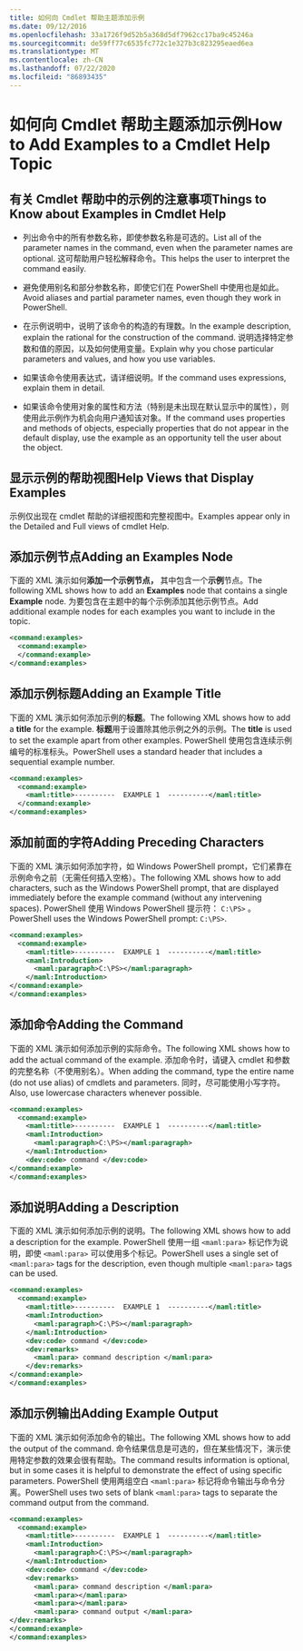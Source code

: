 ```yaml
---
title: 如何向 Cmdlet 帮助主题添加示例
ms.date: 09/12/2016
ms.openlocfilehash: 33a1726f9d52b5a368d5df7962cc17ba9c45246a
ms.sourcegitcommit: de59ff77c6535fc772c1e327b3c823295eaed6ea
ms.translationtype: MT
ms.contentlocale: zh-CN
ms.lasthandoff: 07/22/2020
ms.locfileid: "86893435"
---
```

# <a name="how-to-add-examples-to-a-cmdlet-help-topic"></a><span data-ttu-id="ee51b-102">如何向 Cmdlet 帮助主题添加示例</span><span class="sxs-lookup"><span data-stu-id="ee51b-102">How to Add Examples to a Cmdlet Help Topic</span></span>

## <a name="things-to-know-about-examples-in-cmdlet-help"></a><span data-ttu-id="ee51b-103">有关 Cmdlet 帮助中的示例的注意事项</span><span class="sxs-lookup"><span data-stu-id="ee51b-103">Things to Know about Examples in Cmdlet Help</span></span>

- <span data-ttu-id="ee51b-104">列出命令中的所有参数名称，即使参数名称是可选的。</span><span class="sxs-lookup"><span data-stu-id="ee51b-104">List all of the parameter names in the command, even when the parameter names are optional.</span></span> <span data-ttu-id="ee51b-105">这可帮助用户轻松解释命令。</span><span class="sxs-lookup"><span data-stu-id="ee51b-105">This helps the user to interpret the command easily.</span></span>

- <span data-ttu-id="ee51b-106">避免使用别名和部分参数名称，即使它们在 PowerShell 中使用也是如此。</span><span class="sxs-lookup"><span data-stu-id="ee51b-106">Avoid aliases and partial parameter names, even though they work in PowerShell.</span></span>

- <span data-ttu-id="ee51b-107">在示例说明中，说明了该命令的构造的有理数。</span><span class="sxs-lookup"><span data-stu-id="ee51b-107">In the example description, explain the rational for the construction of the command.</span></span> <span data-ttu-id="ee51b-108">说明选择特定参数和值的原因，以及如何使用变量。</span><span class="sxs-lookup"><span data-stu-id="ee51b-108">Explain why you chose particular parameters and values, and how you use variables.</span></span>

- <span data-ttu-id="ee51b-109">如果该命令使用表达式，请详细说明。</span><span class="sxs-lookup"><span data-stu-id="ee51b-109">If the command uses expressions, explain them in detail.</span></span>

- <span data-ttu-id="ee51b-110">如果该命令使用对象的属性和方法（特别是未出现在默认显示中的属性），则使用此示例作为机会向用户通知该对象。</span><span class="sxs-lookup"><span data-stu-id="ee51b-110">If the command uses properties and methods of objects, especially properties that do not appear in the default display, use the example as an opportunity tell the user about the object.</span></span>

## <a name="help-views-that-display-examples"></a><span data-ttu-id="ee51b-111">显示示例的帮助视图</span><span class="sxs-lookup"><span data-stu-id="ee51b-111">Help Views that Display Examples</span></span>

<span data-ttu-id="ee51b-112">示例仅出现在 cmdlet 帮助的详细视图和完整视图中。</span><span class="sxs-lookup"><span data-stu-id="ee51b-112">Examples appear only in the Detailed and Full views of cmdlet Help.</span></span>

## <a name="adding-an-examples-node"></a><span data-ttu-id="ee51b-113">添加示例节点</span><span class="sxs-lookup"><span data-stu-id="ee51b-113">Adding an Examples Node</span></span>

<span data-ttu-id="ee51b-114">下面的 XML 演示如何**添加一个示例节点，** 其中包含一个**示例**节点。</span><span class="sxs-lookup"><span data-stu-id="ee51b-114">The following XML shows how to add an **Examples** node that contains a single **Example** node.</span></span> <span data-ttu-id="ee51b-115">为要包含在主题中的每个示例添加其他示例节点。</span><span class="sxs-lookup"><span data-stu-id="ee51b-115">Add additional example nodes for each examples you want to include in the topic.</span></span>

```xml
<command:examples>
  <command:example>
  </command:example>
</command:examples>
```

## <a name="adding-an-example-title"></a><span data-ttu-id="ee51b-116">添加示例标题</span><span class="sxs-lookup"><span data-stu-id="ee51b-116">Adding an Example Title</span></span>

<span data-ttu-id="ee51b-117">下面的 XML 演示如何添加示例的**标题**。</span><span class="sxs-lookup"><span data-stu-id="ee51b-117">The following XML shows how to add a **title** for the example.</span></span> <span data-ttu-id="ee51b-118">**标题**用于设置除其他示例之外的示例。</span><span class="sxs-lookup"><span data-stu-id="ee51b-118">The **title** is used to set the example apart from other examples.</span></span> <span data-ttu-id="ee51b-119">PowerShell 使用包含连续示例编号的标准标头。</span><span class="sxs-lookup"><span data-stu-id="ee51b-119">PowerShell uses a standard header that includes a sequential example number.</span></span>

```xml
<command:examples>
  <command:example>
    <maml:title>----------  EXAMPLE 1  ----------</maml:title>
  </command:example>
</command:examples>
```

## <a name="adding-preceding-characters"></a><span data-ttu-id="ee51b-120">添加前面的字符</span><span class="sxs-lookup"><span data-stu-id="ee51b-120">Adding Preceding Characters</span></span>

<span data-ttu-id="ee51b-121">下面的 XML 演示如何添加字符，如 Windows PowerShell prompt，它们紧靠在示例命令之前（无需任何插入空格）。</span><span class="sxs-lookup"><span data-stu-id="ee51b-121">The following XML shows how to add characters, such as the Windows PowerShell prompt, that are displayed immediately before the example command (without any intervening spaces).</span></span> <span data-ttu-id="ee51b-122">PowerShell 使用 Windows PowerShell 提示符： `C:\PS>` 。</span><span class="sxs-lookup"><span data-stu-id="ee51b-122">PowerShell uses the Windows PowerShell prompt: `C:\PS>`.</span></span>

```xml
<command:examples>
  <command:example>
    <maml:title>----------  EXAMPLE 1  ----------</maml:title>
    <maml:Introduction>
      <maml:paragraph>C:\PS></maml:paragraph>
    </maml:Introduction>
</command:example>
</command:examples>
```

## <a name="adding-the-command"></a><span data-ttu-id="ee51b-123">添加命令</span><span class="sxs-lookup"><span data-stu-id="ee51b-123">Adding the Command</span></span>

<span data-ttu-id="ee51b-124">下面的 XML 演示如何添加示例的实际命令。</span><span class="sxs-lookup"><span data-stu-id="ee51b-124">The following XML shows how to add the actual command of the example.</span></span> <span data-ttu-id="ee51b-125">添加命令时，请键入 cmdlet 和参数的完整名称（不使用别名）。</span><span class="sxs-lookup"><span data-stu-id="ee51b-125">When adding the command, type the entire name (do not use alias) of cmdlets and parameters.</span></span> <span data-ttu-id="ee51b-126">同时，尽可能使用小写字符。</span><span class="sxs-lookup"><span data-stu-id="ee51b-126">Also, use lowercase characters whenever possible.</span></span>

```xml
<command:examples>
  <command:example>
    <maml:title>----------  EXAMPLE 1  ----------</maml:title>
    <maml:Introduction>
      <maml:paragraph>C:\PS></maml:paragraph>
    </maml:Introduction>
    <dev:code> command </dev:code>
</command:example>
</command:examples>
```

## <a name="adding-a-description"></a><span data-ttu-id="ee51b-127">添加说明</span><span class="sxs-lookup"><span data-stu-id="ee51b-127">Adding a Description</span></span>

<span data-ttu-id="ee51b-128">下面的 XML 演示如何添加示例的说明。</span><span class="sxs-lookup"><span data-stu-id="ee51b-128">The following XML shows how to add a description for the example.</span></span> <span data-ttu-id="ee51b-129">PowerShell 使用一组 `<maml:para>` 标记作为说明，即使 `<maml:para>` 可以使用多个标记。</span><span class="sxs-lookup"><span data-stu-id="ee51b-129">PowerShell uses a single set of `<maml:para>` tags for the description, even though multiple `<maml:para>` tags can be used.</span></span>

```xml
<command:examples>
  <command:example>
    <maml:title>----------  EXAMPLE 1  ----------</maml:title>
    <maml:Introduction>
      <maml:paragraph>C:\PS></maml:paragraph>
    </maml:Introduction>
    <dev:code> command </dev:code>
    <dev:remarks>
      <maml:para> command description </maml:para>
    </dev:remarks>
</command:example>
</command:examples>
```

## <a name="adding-example-output"></a><span data-ttu-id="ee51b-130">添加示例输出</span><span class="sxs-lookup"><span data-stu-id="ee51b-130">Adding Example Output</span></span>

<span data-ttu-id="ee51b-131">下面的 XML 演示如何添加命令的输出。</span><span class="sxs-lookup"><span data-stu-id="ee51b-131">The following XML shows how to add the output of the command.</span></span> <span data-ttu-id="ee51b-132">命令结果信息是可选的，但在某些情况下，演示使用特定参数的效果会很有帮助。</span><span class="sxs-lookup"><span data-stu-id="ee51b-132">The command results information is optional, but in some cases it is helpful to demonstrate the effect of using specific parameters.</span></span>
<span data-ttu-id="ee51b-133">PowerShell 使用两组空白 `<maml:para>` 标记将命令输出与命令分离。</span><span class="sxs-lookup"><span data-stu-id="ee51b-133">PowerShell uses two sets of blank `<maml:para>` tags to separate the command output from the command.</span></span>

```xml
<command:examples>
  <command:example>
    <maml:title>----------  EXAMPLE 1  ----------</maml:title>
    <maml:Introduction>
      <maml:paragraph>C:\PS></maml:paragraph>
    </maml:Introduction>
    <dev:code> command </dev:code>
    <dev:remarks>
      <maml:para> command description </maml:para>
      <maml:para></maml:para>
      <maml:para></maml:para>
      <maml:para> command output </maml:para>
</dev:remarks>
</command:example>
</command:examples>
```
